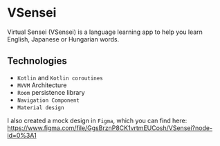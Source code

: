 # VSensei
Virtual Sensei (VSensei) is a language learning app to help you learn English, Japanese or Hungarian words.

## Technologies
- `Kotlin` and `Kotlin coroutines`
- `MVVM` Architecture
- `Room` persistence library
- `Navigation Component`
- `Material design`

I also created a mock design in `Figma`, which you can find here: https://www.figma.com/file/GgsBrznP8CK1vrtmEUCosh/VSensei?node-id=0%3A1
